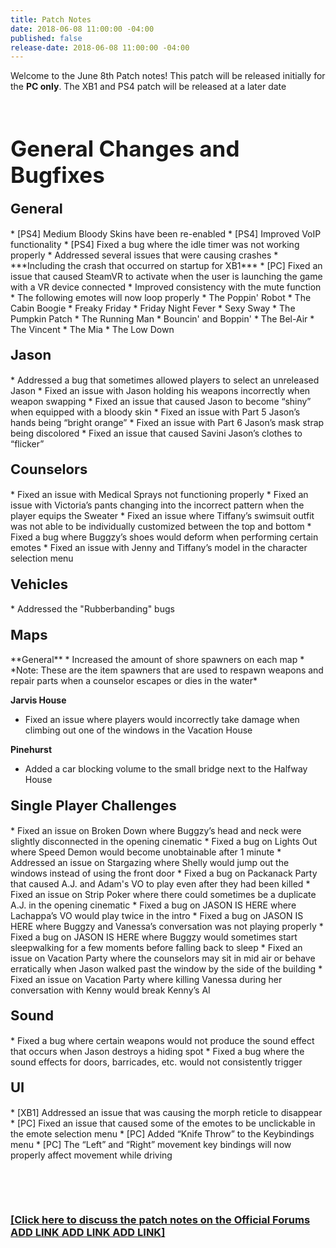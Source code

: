 ```yaml
---
title: Patch Notes
date: 2018-06-08 11:00:00 -04:00
published: false
release-date: 2018-06-08 11:00:00 -04:00
---
```


Welcome to the June 8th Patch notes! This patch will be released initially for the **PC only**. The XB1 and PS4 patch will be released at a later date
<p>&nbsp;</p>
<h1 style="text-align: left;"><span style="font-size:35px;"><strong>General Changes and Bugfixes</strong></span></h1>


<h4 style="text-align: left;"><span style="font-size:22px;">General</span></h4>
* [PS4] Medium Bloody Skins have been re-enabled
* [PS4] Improved VoIP functionality
* [PS4] Fixed a bug where the idle timer was not working properly
* Addressed several issues that were causing crashes
    * ***Including the crash that occurred on startup for XB1***
* [PC] Fixed an issue that caused SteamVR to activate when the user is launching the game with a VR device connected
* Improved consistency with the mute function
* The following emotes will now loop properly
    * The Poppin' Robot
    * The Cabin Boogie
    * Freaky Friday
    * Friday Night Fever
    * Sexy Sway
    * The Pumpkin Patch
    * The Running Man
    * Bouncin' and Boppin'
    * The Bel-Air
    * The Vincent
    * The Mia
    * The Low Down



<h4 style="text-align: left;"><span style="font-size:22px;">Jason</span></h4>
* Addressed a bug that sometimes allowed players to select an unreleased Jason
* Fixed an issue with Jason holding his weapons incorrectly when weapon swapping
* Fixed an issue that caused Jason to become “shiny” when equipped with a bloody skin
* Fixed an issue with Part 5 Jason’s hands being “bright orange”
* Fixed an issue with Part 6 Jason’s mask strap being discolored
* Fixed an issue that caused Savini Jason’s clothes to “flicker”

<h4 style="text-align: left;"><span style="font-size:22px;">Counselors</span></h4>
* Fixed an issue with Medical Sprays not functioning properly
* Fixed an issue with Victoria’s pants changing into the incorrect pattern when the player equips the Sweater
* Fixed an issue where Tiffany’s swimsuit outfit was not able to be individually customized between the top and bottom
* Fixed a bug where Buggzy’s shoes would deform when performing certain emotes
* Fixed an issue with Jenny and Tiffany’s model in the character selection menu


<h4 style="text-align: left;"><span style="font-size:22px;">Vehicles</span></h4>
* Addressed the "Rubberbanding" bugs

 

<h4 style="text-align: left;"><span style="font-size:22px;">Maps</span></h4>
**General**
* Increased the amount of shore spawners on each map
    * *Note: These are the item spawners that are used to respawn weapons and repair parts when a counselor escapes or dies in the water*


**Jarvis House**
* Fixed an issue where players would incorrectly take damage when climbing out one of the windows in the Vacation House

**Pinehurst**
* Added a car blocking volume to the small bridge next to the Halfway House

<h4 style="text-align: left;"><span style="font-size:22px;">Single Player Challenges</span></h4>
* Fixed an issue on Broken Down where Buggzy’s head and neck were slightly disconnected in the opening cinematic
* Fixed a bug on Lights Out where Speed Demon would become unobtainable after 1 minute
* Addressed an issue on Stargazing where Shelly would jump out the windows instead of using the front door
* Fixed a bug on Packanack Party that caused A.J. and Adam's VO to play even after they had been killed  
* Fixed an issue on Strip Poker where there could sometimes be a duplicate A.J. in the opening cinematic
* Fixed a bug on JASON IS HERE where Lachappa’s VO would play twice in the intro
* Fixed a bug on JASON IS HERE where Buggzy and Vanessa’s conversation was not playing properly
* Fixed a bug on JASON IS HERE where Buggzy would sometimes start sleepwalking for a few moments before falling back to sleep
* Fixed an issue on Vacation Party where the counselors may sit in mid air or behave erratically when Jason walked past the window by the side of the building
* Fixed an issue on Vacation Party where killing Vanessa during her conversation with Kenny would break Kenny’s AI

<h4 style="text-align: left;"><span style="font-size:22px;">Sound</span></h4>
* Fixed a bug where certain weapons would not produce the sound effect that occurs when Jason destroys a hiding spot
* Fixed a bug where the sound effects for doors, barricades, etc. would not consistently trigger

<h4 style="text-align: left;"><span style="font-size:22px;">UI</span></h4>
* [XB1] Addressed an issue that was causing the morph reticle to disappear
* [PC] Fixed an issue that caused some of the emotes to be unclickable in the emote selection menu
* [PC] Added “Knife Throw” to the Keybindings menu
* [PC] The “Left” and “Right” movement key bindings will now properly affect movement while driving

<p>&nbsp;</p>
<p>&nbsp;</p>

### [[Click here to discuss the patch notes on the Official Forums ADD LINK ADD LINK ADD LINK]](/)